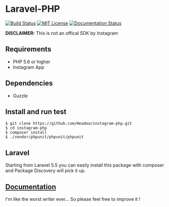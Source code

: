 # Laravel-PHP

[![Build Status](https://travis-ci.org/marvinosswald/instagram-php.svg?branch=master)](https://travis-ci.org/marvinosswald/instagram-php)
[![MIT License](https://img.shields.io/packagist/l/marvinosswald/instagram-php.svg?style=flat-square)](https://packagist.org/packages/marvinosswald/instagram-php)
[![Documentation Status](https://readthedocs.org/projects/instagram-php-sdk/badge/?version=latest)](http://instagram-php-sdk.readthedocs.io/en/latest/?badge=latest)


**DISCLAIMER:** This is not an offical SDK by Instagram

## Requirements

- PHP 5.6 or higher
- Instagram App

## Dependencies
- Guzzle

## Install and run test
    $ git clone https://github.com/Headoo/instagram-php.git
    $ cd instagram-php
    $ composer install
    $ ./vendor/phpunit/phpunit/phpunit
    
## Laravel
Starting from Laravel 5.5 you can easily install this package with composer and Package Discovery will pick it up. 


## [Documentation](http://instagram-php-sdk.readthedocs.io/en/latest/)
I'm like the worst writer ever... So please feel free to improve it !

